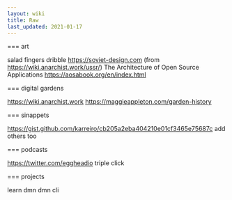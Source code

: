 ```yaml
---
layout: wiki
title: Raw
last_updated: 2021-01-17
---
```


===
art

salad fingers
dribble
https://soviet-design.com (from https://wiki.anarchist.work/ussr/)
The Architecture of Open Source Applications https://aosabook.org/en/index.html

===
digital gardens

https://wiki.anarchist.work
https://maggieappleton.com/garden-history

===
sinappets

https://gist.github.com/karreiro/cb205a2eba404210e01cf3465e75687c
add others too

===
podcasts

https://twitter.com/eggheadio
triple click

===
projects

learn dmn
dmn cli
